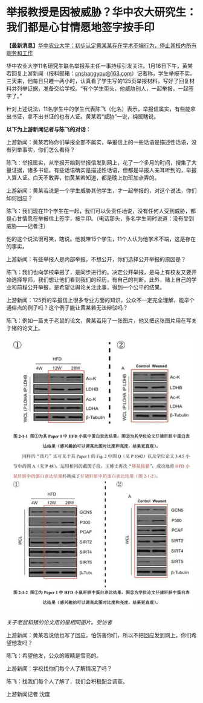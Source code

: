 # 举报教授是因被威胁？华中农大研究生：我们都是心甘情愿地签字按手印

**【最新消息】**[华中农业大学：初步认定黄某某存在学术不端行为，停止其校内所有职务和工作](https://news.qq.com/rain/a/20240119A00G0X00)

华中农业大学11名研究生联名举报系主任一事持续引发关注。1月18日下午，黄某若回复上游新闻（报料邮箱：cnshangyou@163.com）记者称，学生举报不实。三天来，他每日只睡一两小时，认真看了学生写的125页举报材料，写好了回复材料并列举证据，准备交给学校。“有个学生带头，他威胁别人，一起举报，一起签字了。”

针对上述说法，11名学生中的学生代表陈飞（化名）表示，举报信属实，有些能拿出书证，拿不出书证的也有人证。黄某若“威胁”一说，纯属瞎说。

**以下为上游新闻记者与陈飞的对话：**

上游新闻：黄某若称你们举报全部不属实，举报信上的一些话语是描述性话语，没有列举事实，你们怎么看待？

陈飞：举报属实，从举报开始到举报信发到网上，花了一个多月的时间，搜集了大量证据，诸多书证。有些话语确实是描述性话语，但都是举报人亲耳听到的，举报人算人证。白天不敢弄，怕黄某若知道，都是晚上加班加点弄的。

上游新闻：黄某若说是一个学生威胁其他学生，才一起举报的，对这个说法，你们如何回应？

陈飞：我们现在11个学生在一起，我们可以负责任地说，没有任何人受到威胁，都是心甘情愿在举报信上签字，按手印。（电话那头，多名学生同时说道：没有受到威胁——记者注）

他的这个说法很可笑，瞎说。他就带15个学生，11个人认为他学术不端，这是存在的事实。

上游新闻：有些举报人是内部举报，不想公开，你们选择公开举报的原因是？

陈飞：我们也向学校举报了，是同步进行的。决定公开举报，是马上有校友又要开始选择导师，我们想让他们看到我们的经历，有自己的判断。此外，赌上自己的学业和前程公开举报，是希望让舆论关注此事，得到一个公平的结果。

上游新闻：125页的举报信上很多专业方面的知识，公众不一定完全理解，能举个通俗点的例子吗？这个例子能让黄某若无法辩驳吗？

陈飞：例如一篇关于老鼠的论文，黄某若用了一张图片，他又把这张图片用在写关于猪的论文上。

![e9a83be3bdb996efedb8af63e8345893.jpg](https://raw.githubusercontent.com/qqhsx/qqnews_image/main/2024/01/19/举报教授是因被威胁？华中农大研究生：我们都是心甘情愿地签字按手印/e9a83be3bdb996efedb8af63e8345893.jpg)

 _关于老鼠和猪的论文用的是相同图片。受访者_

上游新闻：黄某若说他也写了回应，怕伤害你们，所以不把回应发到网上，你们希望他发吗？

陈飞：希望他发，公众的眼睛是雪亮的。

上游新闻：学校找你们每个人了解情况了吗？

陈飞：找我们每个人了解了，我们会积极配合调查。

上游新闻记者 沈度

